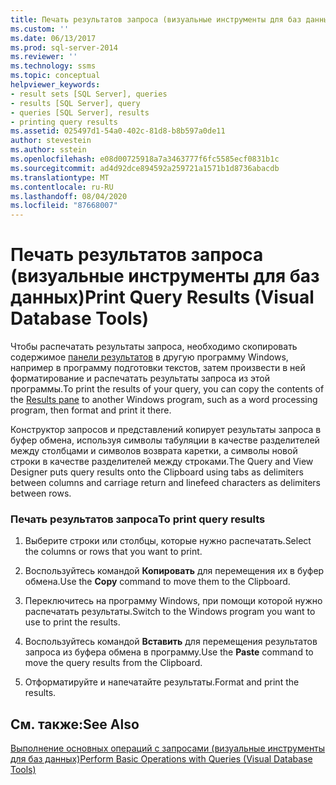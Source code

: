 ```yaml
---
title: Печать результатов запроса (визуальные инструменты для баз данных) | Документация Майкрософт
ms.custom: ''
ms.date: 06/13/2017
ms.prod: sql-server-2014
ms.reviewer: ''
ms.technology: ssms
ms.topic: conceptual
helpviewer_keywords:
- result sets [SQL Server], queries
- results [SQL Server], query
- queries [SQL Server], results
- printing query results
ms.assetid: 025497d1-54a0-402c-81d8-b8b597a0de11
author: stevestein
ms.author: sstein
ms.openlocfilehash: e08d00725918a7a3463777f6fc5585ecf0831b1c
ms.sourcegitcommit: ad4d92dce894592a259721a1571b1d8736abacdb
ms.translationtype: MT
ms.contentlocale: ru-RU
ms.lasthandoff: 08/04/2020
ms.locfileid: "87668007"
---
```

# <a name="print-query-results-visual-database-tools"></a><span data-ttu-id="ae9ac-102">Печать результатов запроса (визуальные инструменты для баз данных)</span><span class="sxs-lookup"><span data-stu-id="ae9ac-102">Print Query Results (Visual Database Tools)</span></span>
  <span data-ttu-id="ae9ac-103">Чтобы распечатать результаты запроса, необходимо скопировать содержимое [панели результатов](visual-database-tools.md) в другую программу Windows, например в программу подготовки текстов, затем произвести в ней форматирование и распечатать результаты запроса из этой программы.</span><span class="sxs-lookup"><span data-stu-id="ae9ac-103">To print the results of your query, you can copy the contents of the [Results pane](visual-database-tools.md) to another Windows program, such as a word processing program, then format and print it there.</span></span>  
  
 <span data-ttu-id="ae9ac-104">Конструктор запросов и представлений копирует результаты запроса в буфер обмена, используя символы табуляции в качестве разделителей между столбцами и символов возврата каретки, а символы новой строки в качестве разделителей между строками.</span><span class="sxs-lookup"><span data-stu-id="ae9ac-104">The Query and View Designer puts query results onto the Clipboard using tabs as delimiters between columns and carriage return and linefeed characters as delimiters between rows.</span></span>  
  
### <a name="to-print-query-results"></a><span data-ttu-id="ae9ac-105">Печать результатов запроса</span><span class="sxs-lookup"><span data-stu-id="ae9ac-105">To print query results</span></span>  
  
1.  <span data-ttu-id="ae9ac-106">Выберите строки или столбцы, которые нужно распечатать.</span><span class="sxs-lookup"><span data-stu-id="ae9ac-106">Select the columns or rows that you want to print.</span></span>  
  
2.  <span data-ttu-id="ae9ac-107">Воспользуйтесь командой **Копировать** для перемещения их в буфер обмена.</span><span class="sxs-lookup"><span data-stu-id="ae9ac-107">Use the **Copy** command to move them to the Clipboard.</span></span>  
  
3.  <span data-ttu-id="ae9ac-108">Переключитесь на программу Windows, при помощи которой нужно распечатать результаты.</span><span class="sxs-lookup"><span data-stu-id="ae9ac-108">Switch to the Windows program you want to use to print the results.</span></span>  
  
4.  <span data-ttu-id="ae9ac-109">Воспользуйтесь командой **Вставить** для перемещения результатов запроса из буфера обмена в программу.</span><span class="sxs-lookup"><span data-stu-id="ae9ac-109">Use the **Paste** command to move the query results from the Clipboard.</span></span>  
  
5.  <span data-ttu-id="ae9ac-110">Отформатируйте и напечатайте результаты.</span><span class="sxs-lookup"><span data-stu-id="ae9ac-110">Format and print the results.</span></span>  
  
## <a name="see-also"></a><span data-ttu-id="ae9ac-111">См. также:</span><span class="sxs-lookup"><span data-stu-id="ae9ac-111">See Also</span></span>  
 [<span data-ttu-id="ae9ac-112">Выполнение основных операций с запросами (визуальные инструменты для баз данных)</span><span class="sxs-lookup"><span data-stu-id="ae9ac-112">Perform Basic Operations with Queries &#40;Visual Database Tools&#41;</span></span>](perform-basic-operations-with-queries-visual-database-tools.md)  
  
  
